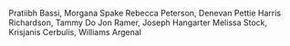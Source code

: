Pratiibh Bassi, Morgana Spake
Rebecca Peterson, Denevan Pettie
Harris Richardson, Tammy Do
Jon Ramer,  Joseph Hangarter
Melissa Stock, Krisjanis Cerbulis, Williams Argenal